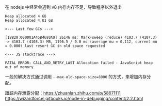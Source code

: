 在 nodejs 中经常会遇到 v8 内存内存不足，导致程序以外退出

```text
Heap allocated 4 GB
Heap allocated 4.01 GB

<--- Last few GCs --->

[18820:000001A45B4680A0] 26146 ms: Mark-sweep (reduce) 4103.7 (4107.3) -> 4103.7 (4108.3) MB, 1196.5 / 0.0 ms (average mu = 0.112, current mu = 0.000) last resort GC in old space requested

<--- JS stacktrace --->

FATAL ERROR: CALL_AND_RETRY_LAST Allocation failed - JavaScript heap out of memory
```

一般的解决方式通过调用 `--max-old-space-size=8000` 的方式，来增加内存分配。

跟踪内存泄露分配：https://zhuanlan.zhihu.com/p/58971111
https://wizardforcel.gitbooks.io/node-in-debugging/content/2.2.html
